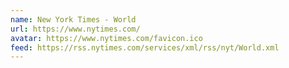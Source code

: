 ```yaml
---
name: New York Times - World
url: https://www.nytimes.com/
avatar: https://www.nytimes.com/favicon.ico
feed: https://rss.nytimes.com/services/xml/rss/nyt/World.xml
---
```

